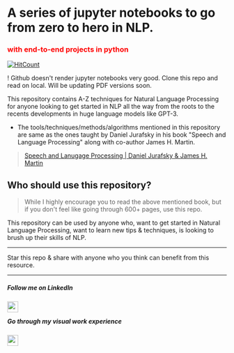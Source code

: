 # A series of jupyter notebooks to go from zero to hero in NLP. 

<h3 style="color:red;">with end-to-end projects in python</h3>

[![HitCount](http://hits.dwyl.com/samacker77/Zero-to-Hero-in-NLP.svg)](http://hits.dwyl.com/samacker77/Zero-to-Hero-in-NLP)


! Github doesn't render jupyter notebooks very good. Clone this repo and read on local. Will be updating PDF versions soon.

This repository contains A-Z techniques for Natural Language Processing for anyone looking to get started in NLP all the way from the roots to the recents developments in huge language models like GPT-3.

* The tools/techniques/methods/algorithms mentioned in this repository are same as the ones taught by Daniel Jurafsky in his book "Speech and Language Processing" along with co-author James H. Martin.

> [Speech and Lanugage Processing | Daniel Jurafsky & James H. Martin](https://web.stanford.edu/~jurafsky/slp3/ed3book.pdf)


## Who should use this repository?

> While I highly encourage you to read the above mentioned book, but if you don't feel like going through 600+ pages, use this repo.

This repository can be used by anyone who, want to get started in Natural Language Processing, want to learn new tips & techniques, is looking to brush up their skills of NLP.

---

Star this repo & share with anyone who you think can benefit from this resource.

---

##### Follow me on LinkedIn 

<a href="https://www.linkedin.com/in/samacker77l/" target="_blank"><img src="images/linkedin.png" align="left" height="25" width="25" ></a>
<br>
##### Go through my visual work experience 

<a href="https://sourcerer.io/samacker77/" target="_blank"><img src="images/visual.png" align="left" height="25" width="25" ></a>
